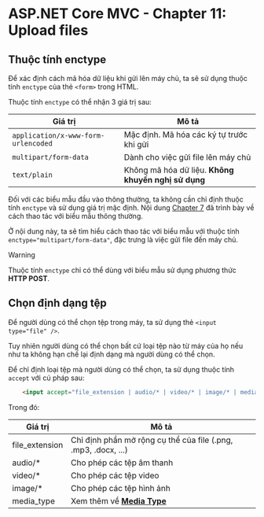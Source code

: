 # ASP.NET Core MVC - Chapter 11: Upload files

## Thuộc tính enctype

Để xác định cách mã hóa dữ liệu khi gửi lên máy chủ, ta sẽ sử dụng thuộc tính `enctype` của thẻ `<form>` trong HTML.

Thuộc tính `enctype` có thể nhận 3 giá trị sau:

| Giá trị | Mô tả |
| --- | --- |
| `application/x-www-form-urlencoded` | Mặc định. Mã hóa các ký tự trước khi gửi |
| `multipart/form-data` | Dành cho việc gửi file lên máy chủ |
| `text/plain` | Không mã hóa dữ liệu. **Không khuyến nghị sử dụng** |

Đối với các biểu mẫu đầu vào thông thường, ta không cần chỉ định thuộc tính `enctype` và sử dụng giá trị
mặc định. Nội dung [Chapter 7](/Chapter7.md) đã trình bày về cách thao tác với biểu mẫu thông thường.

Ở nội dung này, ta sẽ tìm hiểu cách thao tác với biểu mẫu với thuộc tính `enctype="multipart/form-data"`, 
đặc trưng là việc gửi file đến máy chủ.

> [!Warning]
> Thuộc tính `enctype` chỉ có thể dùng với biểu mẫu sử dụng phương thức **HTTP POST**.


## Chọn định dạng tệp

Để người dùng có thể chọn tệp trong máy, ta sử dụng thẻ `<input type="file" />`.

Tuy nhiên người dùng có thể chọn bất cứ loại tệp nào từ máy của họ nếu như ta không hạn chế lại định 
dạng mà người dùng có thể chọn.

Để chỉ định loại tệp mà người dùng có thể chọn, ta sử dụng thuộc tính `accept` với cú pháp sau:

```html
    <input accept="file_extension | audio/* | video/* | image/* | media_type" />
```

Trong đó:

| Giá trị | Mô tả |
| --- | --- |
| file_extension | Chỉ định phần mở rộng cụ thể của file (.png, .mp3, .docx, ...) |
| audio/* | Cho phép các tệp âm thanh |
| video/* | Cho phép các tệp video |
| image/* | Cho phép các tệp hình ảnh |
| media_type | Xem thêm về [**Media Type**](https://www.iana.org/assignments/media-types/media-types.xhtml) |

